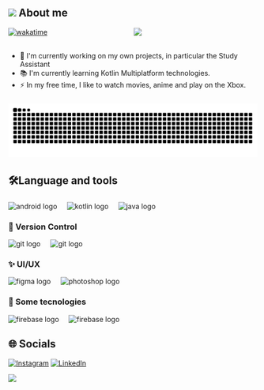 ## <picture><img src = "https://github.com/7oSkaaa/7oSkaaa/blob/main/Images/about_me.gif?raw=true" width = 50px></picture> About me
<picture> <img align="right" src="https://github.com/7oSkaaa/7oSkaaa/blob/main/Images/Right_Side.gif?raw=true" width = 250px></picture>
[![wakatime](https://wakatime.com/badge/user/d77f22c3-dde6-4436-80c7-6ee0f89522ea.svg)](https://wakatime.com/@d77f22c3-dde6-4436-80c7-6ee0f89522ea)
<br><br>
  - 🔭 I'm currently working on my own projects, in particular the Study Assistant <br>
 - 📚 I'm currently learning Kotlin Multiplatform technologies. 
 - ⚡ In my free time, I like to watch movies, anime and play on the Xbox.<br>
<be>


###

<img src="https://raw.githubusercontent.com/v1tzor/v1tzor/output/snake.svg" alt="Snake animation" />

###


## 🛠Language and tools

###

<div align="left">
  <img src="https://cdn.jsdelivr.net/gh/devicons/devicon/icons/android/android-original.svg" height="50" alt="android logo"  />
  <img width="12" />
  <img src="https://cdn.jsdelivr.net/gh/devicons/devicon/icons/kotlin/kotlin-original.svg" height="50" alt="kotlin logo"  />
  <img width="12" />
  <img src="https://cdn.jsdelivr.net/gh/devicons/devicon/icons/java/java-original.svg" height="50" alt="java logo"  />
  <img width="12" />
<!--   <img src="https://cdn.jsdelivr.net/gh/devicons/devicon/icons/swift/swift-original.svg" height="50" alt="swift logo"  />
  <img width="12" />
  <img src="https://cdn.jsdelivr.net/gh/devicons/devicon/icons/python/python-original.svg" height="50" alt="python logo"  />
  <img width="12" /> -->

 ### 🧰 Version Control
  
  <img src="https://cdn.jsdelivr.net/gh/devicons/devicon/icons/git/git-original.svg" height="50" alt="git logo"  />
  <img width="12" />
  <img src="https://user-images.githubusercontent.com/25181517/192108374-8da61ba1-99ec-41d7-80b8-fb2f7c0a4948.png" height="50" alt="git logo"  />
  <img width="12" />
 
### ✨ UI/UX
  <img src="https://cdn.jsdelivr.net/gh/devicons/devicon/icons/figma/figma-original.svg" height="50" alt="figma logo"  />
  <img width="12" />
  <img src="https://user-images.githubusercontent.com/25181517/189716058-71f74b6f-5936-40b5-92e3-00381e35ccb9.png" height="50" alt="photoshop logo"  />
  <img width="12" />
 


  ### 📱 Some tecnologies
  <img src="https://cdn.jsdelivr.net/gh/devicons/devicon/icons/firebase/firebase-plain-wordmark.svg" height="50" alt="firebase logo"  />
  <img width="12" />
  <img src="https://skillicons.dev/icons?i=ktor" height="50" alt="firebase logo"  />
  <img width="12" />
</div>

## 🌐 Socials
 
[![Instagram](https://img.shields.io/badge/Instagram-%23E4405F.svg?logo=Instagram&logoColor=white)](https://www.instagram.com/onedreamxy/) 
[![LinkedIn](https://img.shields.io/badge/LinkedIn-%230077B5.svg?logo=linkedin&logoColor=white)](https://linkedin.com/in/ankit-kumar-48aa30235)

<div align="left">
  <img src="https://profile-counter.glitch.me/ankitkumar1302/count.svg?"  />
</div>

